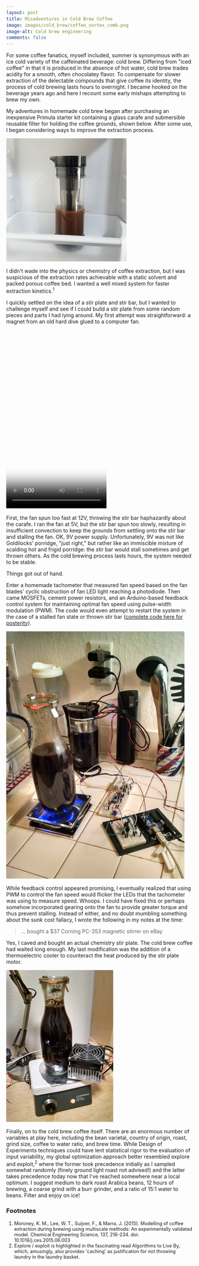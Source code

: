 ```yaml
---
layout: post
title: Misadventures in Cold Brew Coffee
image: images/cold_brew/coffee_vortex_comb.png
image-alt: Cold brew engineering
comments: false
---
```


For some coffee fanatics, myself included, summer is synonymous with an ice cold variety of the caffeinated beverage: cold brew. Differing from "iced coffee" in that it is produced in the absence of hot water, cold brew trades acidity for a smooth, often chocolatey flavor. To compensate for slower extraction of the delectable compounds that give coffee its identity, the process of cold brewing lasts hours to overnight. I became hooked on the beverage years ago and here I recount some early mishaps attempting to brew my own.

My adventures in homemade cold brew began after purchasing an inexpensive Primula starter kit containing a glass carafe and submersible reusable filter for holding the coffee grounds, shown below. After some use, I began considering ways to improve the extraction process.

<img src="/images/cold_brew/cold_brew_kit.png" alt="Primula cold brew starter kit in use" class="centered_img" width="324" height="331" />

I didn't wade into the physics or chemistry of coffee extraction, but I was suspicious of the extraction rates achievable with a static solvent and packed porous coffee bed. I wanted a well mixed system for faster extraction kinetics.<sup>1</sup>

I quickly settled on the idea of a stir plate and stir bar, but I wanted to challenge myself and see if I could build a stir plate from some random pieces and parts I had lying around. My first attempt was straightforward: a magnet from an old hard dive glued to a computer fan.

<video src="/images/cold_brew/cold_brew_vortex.mp4" class="centered_img" width="270" height="480" poster="/images/cold_brew/cold_brew_coffee_vortex_poster.png" controls preload loop autoplay></video>

First, the fan spun too fast at 12V, throwing the stir bar haphazardly about the carafe. I ran the fan at 5V, but the stir bar spun too slowly, resulting in insufficient convection to keep the grounds from settling onto the stir bar and stalling the fan. OK, 9V power supply. Unfortunately, 9V was not like Goldilocks' porridge, "just right," but rather like an immiscible mixture of scalding hot and frigid porridge: the stir bar would stall sometimes and get thrown others. As the cold brewing process lasts hours, the system needed to be stable.

Things got out of hand.

Enter a homemade tachometer that measured fan speed based on the fan blades' cyclic obstruction of fan LED light reaching a photodiode. Then came MOSFETs, cement power resistors, and an Arduino-based feedback control system for maintaining optimal fan speed using pulse-width modulation (PWM). The code would even attempt to restart the system in the case of a stalled fan state or thrown stir bar ([complete code here for posterity](/data/cold_brew/tach_feedback.ino)).

<img src="/images/cold_brew/homemade_stir_plate_v2.png" alt="Homemade stir plate - version 2" class="centered_img" width="480" height="665" />

While feedback control appeared promising, I eventually realized that using PWM to control the fan speed would flicker the LEDs that the tachometer was using to measure speed. Whoops. I could have fixed this or perhaps somehow incorporated gearing onto the fan to provide greater torque and thus prevent stalling. Instead of either, and no doubt mumbling something about the sunk cost fallacy, I wrote the following in my notes at the time:

> ... bought a $37 Corning PC-353 magnetic stirrer on eBay

Yes, I caved and bought an actual chemistry stir plate. The cold brew coffee had waited long enough. My last modification was the addition of a thermoelectric cooler to counteract the heat produced by the stir plate motor.

<img src="/images/cold_brew/chemistry_stir_plate_solution.png" alt="Making cold brew coffee with a chemistry stir plate" class="centered_img" width="288" height="408" />

Finally, on to the cold brew coffee itself. There are an enormous number of variables at play here, including the bean varietal, country of origin, roast, grind size, coffee to water ratio, and brew time. While Design of Experiments techniques could have lent statistical rigor to the evaluation of input variability, my global optimization approach better resembled explore and exploit,<sup>2</sup> where the former took precedence initially as I sampled somewhat randomly (finely ground light roast not advised!) and the latter takes precedence today now that I've reached somewhere near a local optimum. I suggest medium to dark roast Arabica beans, 12 hours of brewing, a coarse grind with a burr grinder, and a ratio of 15:1 water to beans. Filter and enjoy on ice!

### Footnotes

<ol style="font-size: 0.9em">
<li>Moroney, K. M., Lee, W. T., Suijver, F., & Marra, J. (2015). Modelling of coffee extraction during brewing using multiscale methods: An experimentally validated model. Chemical Engineering Science, 137, 216-234. doi: 10.1016/j.ces.2015.06.003</li>
<li>Explore / exploit is highlighted in the fascinating read Algorithms to Live By, which, amusingly, also provides 'caching' as justification for not throwing laundry in the laundry basket.</li>
</ol>
